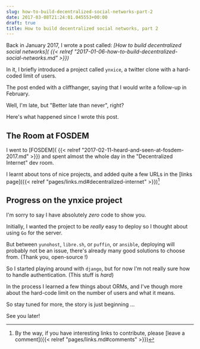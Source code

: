 ```yaml
---
slug: how-to-build-decentralized-social-networks-part-2
date: 2017-03-08T21:24:01.045553+00:00
draft: true
title: How to build decentralized social networks, part 2
---
```


Back in January 2017, I wrote a post called:
*[How to build decentralized social networks](
{{< relref "2017-01-06-how-to-build-decentralized-social-networks.md" >}})*

In it, I briefly introduced a project called `ynxice`, a twitter clone
with a hard-coded limit of users.

The post ended with a cliffhanger, saying that I would write a follow-up
in February.

Well, I'm late, but "Better late than never", right?

Here's what happened since I wrote this post.

<!--more-->

## The Room at FOSDEM

I went to [FOSDEM](
{{< relref "2017-02-11-heard-and-seen-at-fosdem-2017.md" >}}) and spent almost
the whole day in the "Decentralized Internet" dev room.

I learnt about tons of nice projects, and added quite a few URLs in the
[links page]({{< relref "pages/links.md#decentralized-internet" >}})[^1]

## Progress on the ynxice project

I'm sorry to say I have absolutely *zero* code to show you.

Initially, I wanted the project to be _really_ easy to deploy so I thought about
using `Go` for the server.

But between `yunohost`, `libre.sh`, or `puffin`, or `ansible`, deploying will probably
not be an issue, there's already many good solutions to choose from. (Thank you,
open-source !)

So I started playing around with `django`, but for now I'm not really sure how to
handle authentication. (This stuff is _hard_)

In the process I learned a few things about ORMs, and I've though more about the
hard-code limit on the number of users and what it means.

So stay tuned for more, the story is just beginning ...

See you later!


[^1]: By the way, if you have interesting links to contribute, please [leave a comment]({{< relref "pages/links.md#comments" >}})
